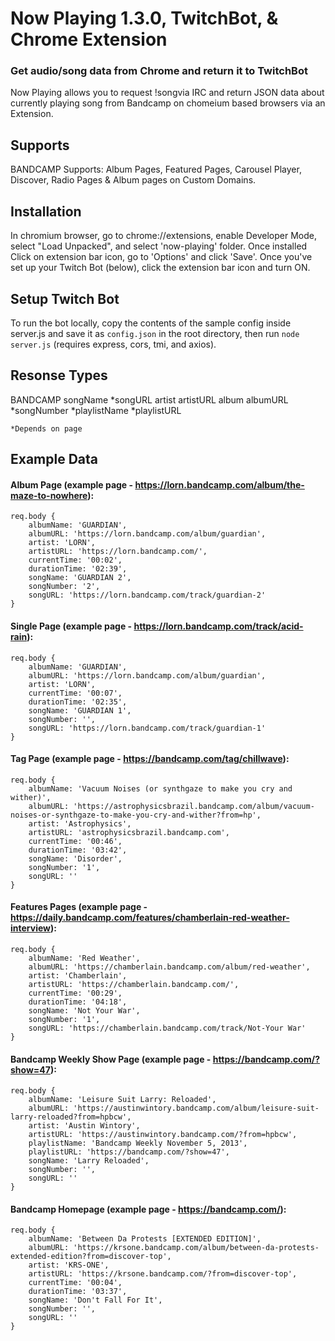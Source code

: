 # Now Playing 1.3.0, TwitchBot, & Chrome Extension #

### Get audio/song data from Chrome and return it to TwitchBot ###

Now Playing allows you to request !songvia IRC and return JSON data about currently playing song from Bandcamp on chomeium based browsers via an Extension.

## Supports ##
BANDCAMP  Supports: Album Pages, Featured Pages, Carousel Player, Discover, Radio Pages & Album pages on Custom Domains.

## Installation ##
In chromium browser, go to chrome://extensions, enable Developer Mode, select "Load Unpacked", and select 'now-playing' folder. Once installed Click on extension bar icon, go to 'Options' and click 'Save'. Once you've set up your Twitch Bot (below), click the extension bar icon and turn ON.
 
## Setup Twitch Bot ##
To run the bot locally, copy the contents of the sample config inside server.js and save it as `config.json` in the root directory, then run `node server.js` (requires express, cors, tmi, and axios).

## Resonse Types ##
BANDCAMP
    songName
    *songURL
    artist
    artistURL
    album
    albumURL
    *songNumber
    *playlistName
    *playlistURL

    *Depends on page

## Example Data ##
#### Album Page (example page - https://lorn.bandcamp.com/album/the-maze-to-nowhere): ####
```
req.body {
    albumName: 'GUARDIAN',
    albumURL: 'https://lorn.bandcamp.com/album/guardian',
    artist: 'LORN',
    artistURL: 'https://lorn.bandcamp.com/',
    currentTime: '00:02',
    durationTime: '02:39',
    songName: 'GUARDIAN 2',
    songNumber: '2',
    songURL: 'https://lorn.bandcamp.com/track/guardian-2'
}
```

#### Single Page (example page - https://lorn.bandcamp.com/track/acid-rain): ####
```
req.body {
    albumName: 'GUARDIAN',
    albumURL: 'https://lorn.bandcamp.com/album/guardian',
    artist: 'LORN',
    currentTime: '00:07',
    durationTime: '02:35',
    songName: 'GUARDIAN 1',
    songNumber: '',
    songURL: 'https://lorn.bandcamp.com/track/guardian-1'
}
```

#### Tag Page (example page - https://bandcamp.com/tag/chillwave): ####
```
req.body {
    albumName: 'Vacuum Noises (or synthgaze to make you cry and wither)',
    albumURL: 'https://astrophysicsbrazil.bandcamp.com/album/vacuum-noises-or-synthgaze-to-make-you-cry-and-wither?from=hp',
    artist: 'Astrophysics',
    artistURL: 'astrophysicsbrazil.bandcamp.com',
    currentTime: '00:46',
    durationTime: '03:42',
    songName: 'Disorder',
    songNumber: '1',
    songURL: ''
}
```

#### Features Pages (example page  - https://daily.bandcamp.com/features/chamberlain-red-weather-interview): ####
```
req.body {
    albumName: 'Red Weather',
    albumURL: 'https://chamberlain.bandcamp.com/album/red-weather',
    artist: 'Chamberlain',
    artistURL: 'https://chamberlain.bandcamp.com/',
    currentTime: '00:29',
    durationTime: '04:18',
    songName: 'Not Your War',
    songNumber: '1',
    songURL: 'https://chamberlain.bandcamp.com/track/Not-Your War'
}
```

#### Bandcamp Weekly Show Page (example page - https://bandcamp.com/?show=47): ####
```
req.body {
    albumName: 'Leisure Suit Larry: Reloaded',
    albumURL: 'https://austinwintory.bandcamp.com/album/leisure-suit-larry-reloaded?from=hpbcw',
    artist: 'Austin Wintory',
    artistURL: 'https://austinwintory.bandcamp.com/?from=hpbcw',
    playlistName: 'Bandcamp Weekly November 5, 2013',
    playlistURL: 'https://bandcamp.com/?show=47',
    songName: 'Larry Reloaded',
    songNumber: '',
    songURL: ''
}
```

#### Bandcamp Homepage (example page - https://bandcamp.com/): ####
```
req.body {
    albumName: 'Between Da Protests [EXTENDED EDITION]',
    albumURL: 'https://krsone.bandcamp.com/album/between-da-protests-extended-edition?from=discover-top',
    artist: 'KRS-ONE',
    artistURL: 'https://krsone.bandcamp.com/?from=discover-top',
    currentTime: '00:04',
    durationTime: '03:37',
    songName: 'Don't Fall For It',
    songNumber: '',
    songURL: ''
}
```
